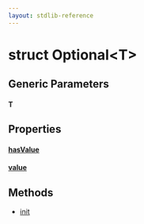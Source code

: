 ```yaml
---
layout: stdlib-reference
---
```


# struct Optional\<T\>

## Generic Parameters

#### T

## Properties

#### [hasValue](/stdlib-reference/types/Optional/hasValue)
#### [value](/stdlib-reference/types/Optional/value)

## Methods

* [init](/stdlib-reference/types/Optional/init)

